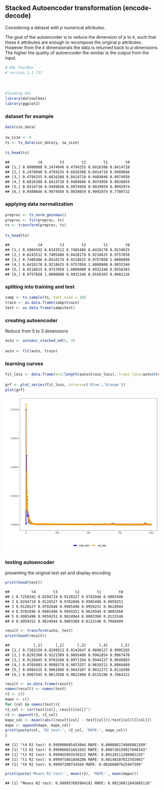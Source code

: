 ## Stacked Autoencoder transformation (encode-decode)

Considering a dataset with $p$ numerical attributes. 

The goal of the autoencoder is to reduce the dimension of $p$ to $k$, such that these $k$ attributes are enough to recompose the original $p$ attributes. However from the $k$ dimensionals the data is returned back to $p$ dimensions. The higher the quality of autoencoder the similiar is the output from the input. 


```r
# DAL ToolBox
# version 1.1.737



#loading DAL
library(daltoolbox)
library(ggplot2)
```

### dataset for example 


```r
data(sin_data)

sw_size <- 5
ts <- ts_data(sin_data$y, sw_size)

ts_head(ts)
```

```
##             t4        t3        t2        t1        t0
## [1,] 0.0000000 0.2474040 0.4794255 0.6816388 0.8414710
## [2,] 0.2474040 0.4794255 0.6816388 0.8414710 0.9489846
## [3,] 0.4794255 0.6816388 0.8414710 0.9489846 0.9974950
## [4,] 0.6816388 0.8414710 0.9489846 0.9974950 0.9839859
## [5,] 0.8414710 0.9489846 0.9974950 0.9839859 0.9092974
## [6,] 0.9489846 0.9974950 0.9839859 0.9092974 0.7780732
```

### applying data normalization


```r
preproc <- ts_norm_gminmax()
preproc <- fit(preproc, ts)
ts <- transform(preproc, ts)

ts_head(ts)
```

```
##             t4        t3        t2        t1        t0
## [1,] 0.5004502 0.6243512 0.7405486 0.8418178 0.9218625
## [2,] 0.6243512 0.7405486 0.8418178 0.9218625 0.9757058
## [3,] 0.7405486 0.8418178 0.9218625 0.9757058 1.0000000
## [4,] 0.8418178 0.9218625 0.9757058 1.0000000 0.9932346
## [5,] 0.9218625 0.9757058 1.0000000 0.9932346 0.9558303
## [6,] 0.9757058 1.0000000 0.9932346 0.9558303 0.8901126
```

### spliting into training and test


```r
samp <- ts_sample(ts, test_size = 10)
train <- as.data.frame(samp$train)
test <- as.data.frame(samp$test)
```

### creating autoencoder
Reduce from 5 to 3 dimensions


```r
auto <- autoenc_stacked_ed(5, 3)

auto <- fit(auto, train)
```

### learning curves


```r
fit_loss <- data.frame(x=1:length(auto$train_loss), train_loss=auto$train_loss,val_loss=auto$val_loss)

grf <- plot_series(fit_loss, colors=c('Blue','Orange'))
plot(grf)
```

![plot of chunk unnamed-chunk-6](fig/autoenc_stacked_ed/unnamed-chunk-6-1.png)

### testing autoencoder
presenting the original test set and display encoding


```r
print(head(test))
```

```
##          t4        t3        t2        t1        t0
## 1 0.7258342 0.8294719 0.9126527 0.9702046 0.9985496
## 2 0.8294719 0.9126527 0.9702046 0.9985496 0.9959251
## 3 0.9126527 0.9702046 0.9985496 0.9959251 0.9624944
## 4 0.9702046 0.9985496 0.9959251 0.9624944 0.9003360
## 5 0.9985496 0.9959251 0.9624944 0.9003360 0.8133146
## 6 0.9959251 0.9624944 0.9003360 0.8133146 0.7068409
```

```r
result <- transform(auto, test)
print(head(result))
```

```
##           [,1]      [,2]      [,3]      [,4]      [,5]
## [1,] 0.7263159 0.8299513 0.9142647 0.9698127 0.9995285
## [2,] 0.8291360 0.9121389 0.9695408 0.9962854 0.9967470
## [3,] 0.9126645 0.9703268 0.9971194 0.9944127 0.9646803
## [4,] 0.9703483 0.9998378 0.9973257 0.9639211 0.8984488
## [5,] 0.9984325 0.9961808 0.9643107 0.9012272 0.8116580
## [6,] 0.9967545 0.9613598 0.9012408 0.8115196 0.7064322
```


```r
result <- as.data.frame(result)
names(result) <- names(test)
r2 <- c()
mape <- c()
for (col in names(test)){
r2_col <- cor(test[col], result[col])^2
r2 <- append(r2, r2_col)
mape_col <- mean((abs((result[col] - test[col]))/test[col])[[col]])
mape <- append(mape, mape_col)
print(paste(col, 'R2 test:', r2_col, 'MAPE:', mape_col))
}
```

```
## [1] "t4 R2 test: 0.999908685453044 MAPE: 0.000888174804881599"
## [1] "t3 R2 test: 0.999966831651692 MAPE: 0.000730159027048143"
## [1] "t2 R2 test: 0.999965093530322 MAPE: 0.00120111206902155"
## [1] "t1 R2 test: 0.999975861840206 MAPE: 0.00140107013783063"
## [1] "t0 R2 test: 0.99997200734564 MAPE: 0.00268007625447399"
```

```r
print(paste('Means R2 test:', mean(r2), 'MAPE:', mean(mape)))
```

```
## [1] "Means R2 test: 0.999957695964181 MAPE: 0.00138011845865118"
```

